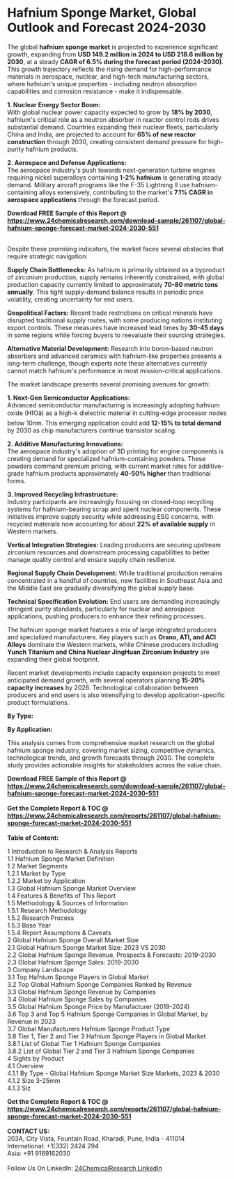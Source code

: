 <h1>Hafnium Sponge Market, Global Outlook and Forecast 2024-2030</h1><p>The global <strong>hafnium sponge market</strong> is projected to experience significant growth, expanding from <strong>USD 149.2 million in 2024 to USD 218.6 million by 2030</strong>, at a steady <strong>CAGR of 6.5% during the forecast period (2024-2030)</strong>. This growth trajectory reflects the rising demand for high-performance materials in aerospace, nuclear, and high-tech manufacturing sectors, where hafnium's unique properties - including neutron absorption capabilities and corrosion resistance - make it indispensable.</p><p><strong>1. Nuclear Energy Sector Boom:</strong><br>
With global nuclear power capacity expected to grow by <strong>18% by 2030</strong>, hafnium's critical role as a neutron absorber in reactor control rods drives substantial demand. Countries expanding their nuclear fleets, particularly China and India, are projected to account for <strong>65% of new reactor construction</strong> through 2030, creating consistent demand pressure for high-purity hafnium products.</p><p><strong>2. Aerospace and Defense Applications:</strong><br>
The aerospace industry's push towards next-generation turbine engines requiring nickel superalloys containing <strong>1-2% hafnium</strong> is generating steady demand. Military aircraft programs like the F-35 Lightning II use hafnium-containing alloys extensively, contributing to the market's <strong>7.1% CAGR in aerospace applications</strong> through the forecast period.</p><div><b>Download FREE Sample of this Report @ 
            <a href="https://www.24chemicalresearch.com/download-sample/261107/global-hafnium-sponge-forecast-market-2024-2030-551">
            https://www.24chemicalresearch.com/download-sample/261107/global-hafnium-sponge-forecast-market-2024-2030-551</a></b></div><br><p>Despite these promising indicators, the market faces several obstacles that require strategic navigation:</p><p><strong>Supply Chain Bottlenecks:</strong> As hafnium is primarily obtained as a byproduct of zirconium production, supply remains inherently constrained, with global production capacity currently limited to approximately <strong>70-80 metric tons annually</strong>. This tight supply-demand balance results in periodic price volatility, creating uncertainty for end users.</p><p><strong>Geopolitical Factors:</strong> Recent trade restrictions on critical minerals have disrupted traditional supply routes, with some producing nations instituting export controls. These measures have increased lead times by <strong>30-45 days</strong> in some regions while forcing buyers to reevaluate their sourcing strategies.</p><p><strong>Alternative Material Development:</strong> Research into boron-based neutron absorbers and advanced ceramics with hafnium-like properties presents a long-term challenge, though experts note these alternatives currently cannot match hafnium's performance in most mission-critical applications.</p><p>The market landscape presents several promising avenues for growth:</p><p><strong>1. Next-Gen Semiconductor Applications:</strong><br>
Advanced semiconductor manufacturing is increasingly adopting hafnium oxide (HfOâ) as a high-k dielectric material in cutting-edge processor nodes below 10nm. This emerging application could add <strong>12-15% to total demand</strong> by 2030 as chip manufacturers continue transistor scaling.</p><p><strong>2. Additive Manufacturing Innovations:</strong><br>
The aerospace industry's adoption of 3D printing for engine components is creating demand for specialized hafnium-containing powders. These powders command premium pricing, with current market rates for additive-grade hafnium products approximately <strong>40-50% higher</strong> than traditional forms.</p><p><strong>3. Improved Recycling Infrastructure:</strong><br>
Industry participants are increasingly focusing on closed-loop recycling systems for hafnium-bearing scrap and spent nuclear components. These initiatives improve supply security while addressing ESG concerns, with recycled materials now accounting for about <strong>22% of available supply</strong> in Western markets.</p><p><strong>Vertical Integration Strategies:</strong> Leading producers are securing upstream zirconium resources and downstream processing capabilities to better manage quality control and ensure supply chain resilience.</p><p><strong>Regional Supply Chain Development:</strong> While traditional production remains concentrated in a handful of countries, new facilities in Southeast Asia and the Middle East are gradually diversifying the global supply base.</p><p><strong>Technical Specification Evolution:</strong> End users are demanding increasingly stringent purity standards, particularly for nuclear and aerospace applications, pushing producers to enhance their refining processes.</p><p>The hafnium sponge market features a mix of large integrated producers and specialized manufacturers. Key players such as <strong>Orano, ATI, and ACI Alloys</strong> dominate the Western markets, while Chinese producers including <strong>Yunch Titanium and China Nuclear JingHuan Zirconium Industry</strong> are expanding their global footprint.</p><p>Recent market developments include capacity expansion projects to meet anticipated demand growth, with several operators planning <strong>15-20% capacity increases</strong> by 2026. Technological collaboration between producers and end users is also intensifying to develop application-specific product formulations.</p><p><strong>By Type:</strong></p><p><strong>By Application:</strong></p><p>This analysis comes from comprehensive market research on the global hafnium sponge industry, covering market sizing, competitive dynamics, technological trends, and growth forecasts through 2030. The complete study provides actionable insights for stakeholders across the value chain.</p><div><b>Download FREE Sample of this Report @ 
            <a href="https://www.24chemicalresearch.com/download-sample/261107/global-hafnium-sponge-forecast-market-2024-2030-551">
            https://www.24chemicalresearch.com/download-sample/261107/global-hafnium-sponge-forecast-market-2024-2030-551</a></b></div><br><div><b>Get the Complete Report & TOC @ 
            <a href="https://www.24chemicalresearch.com/reports/261107/global-hafnium-sponge-forecast-market-2024-2030-551">
            https://www.24chemicalresearch.com/reports/261107/global-hafnium-sponge-forecast-market-2024-2030-551</a></b></div><br>
            <b>Table of Content:</b><p>1 Introduction to Research & Analysis Reports<br />
    1.1 Hafnium Sponge Market Definition<br />
    1.2 Market Segments<br />
        1.2.1 Market by Type<br />
        1.2.2 Market by Application<br />
    1.3 Global Hafnium Sponge Market Overview<br />
    1.4 Features & Benefits of This Report<br />
    1.5 Methodology & Sources of Information<br />
        1.5.1 Research Methodology<br />
        1.5.2 Research Process<br />
        1.5.3 Base Year<br />
        1.5.4 Report Assumptions & Caveats<br />
2 Global Hafnium Sponge Overall Market Size<br />
    2.1 Global Hafnium Sponge Market Size: 2023 VS 2030<br />
    2.2 Global Hafnium Sponge Revenue, Prospects & Forecasts: 2019-2030<br />
    2.3 Global Hafnium Sponge Sales: 2019-2030<br />
3 Company Landscape<br />
    3.1 Top Hafnium Sponge Players in Global Market<br />
    3.2 Top Global Hafnium Sponge Companies Ranked by Revenue<br />
    3.3 Global Hafnium Sponge Revenue by Companies<br />
    3.4 Global Hafnium Sponge Sales by Companies<br />
    3.5 Global Hafnium Sponge Price by Manufacturer (2019-2024)<br />
    3.6 Top 3 and Top 5 Hafnium Sponge Companies in Global Market, by Revenue in 2023<br />
    3.7 Global Manufacturers Hafnium Sponge Product Type<br />
    3.8 Tier 1, Tier 2 and Tier 3 Hafnium Sponge Players in Global Market<br />
        3.8.1 List of Global Tier 1 Hafnium Sponge Companies<br />
        3.8.2 List of Global Tier 2 and Tier 3 Hafnium Sponge Companies<br />
4 Sights by Product<br />
    4.1 Overview<br />
        4.1.1 By Type - Global Hafnium Sponge Market Size Markets, 2023 & 2030<br />
        4.1.2 Size 3-25mm<br />
        4.1.3 Siz</p><div><b>Get the Complete Report & TOC @ 
            <a href="https://www.24chemicalresearch.com/reports/261107/global-hafnium-sponge-forecast-market-2024-2030-551">
            https://www.24chemicalresearch.com/reports/261107/global-hafnium-sponge-forecast-market-2024-2030-551</a></b></div><br><b>CONTACT US:</b><br>
            203A, City Vista, Fountain Road, Kharadi, Pune, India - 411014<br>
            International: +1(332) 2424 294<br>
            Asia: +91 9169162030 <br><br>
            Follow Us On LinkedIn: <a href="https://www.linkedin.com/company/24chemicalresearch/">24ChemicalResearch LinkedIn</a>